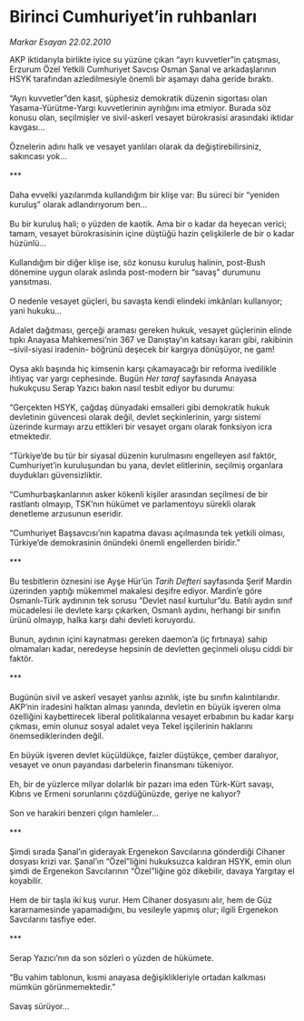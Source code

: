 # Birinci Cumhuriyet’in ruhbanları

*Markar Esayan 22.02.2010*

<div class="taraf_structure_2col_1zq">
<div class="margen_n">



 <p>AKP iktidarıyla birlikte iyice su yüzüne çıkan “ayrı kuvvetler”in çatışması, Erzurum Özel Yetkili Cumhuriyet Savcısı Osman Şanal ve arkadaşlarının HSYK tarafından azledilmesiyle önemli bir aşamayı daha geride bıraktı. <br/><br/>“Ayrı kuvvetler”den kasıt, şüphesiz demokratik düzenin sigortası olan Yasama-Yürütme-Yargı kuvvetlerinin ayrılığını ima etmiyor. Burada söz konusu olan, seçilmişler ve sivil-askerî vesayet bürokrasisi arasındaki iktidar kavgası... <br/><br/>Öznelerin adını halk ve vesayet yanlıları olarak da değiştirebilirsiniz, sakıncası yok... <br/><br/>*** <br/><br/>Daha evvelki yazılarımda kullandığım bir klişe var: Bu süreci bir “yeniden kuruluş” olarak adlandırıyorum ben... <br/><br/>Bu bir kuruluş hali; o yüzden de kaotik. Ama bir o kadar da heyecan verici; tamam, vesayet bürokrasisinin içine düştüğü hazin çelişkilerle de bir o kadar hüzünlü... <br/><br/>Kullandığım bir diğer klişe ise, söz konusu kuruluş halinin, post-Bush dönemine uygun olarak aslında post-modern bir “savaş” durumunu yansıtması. <br/><br/>O nedenle vesayet güçleri, bu savaşta kendi elindeki imkânları kullanıyor; yani hukuku... <br/><br/>Adalet dağıtması, gerçeği araması gereken hukuk, vesayet güçlerinin elinde tıpkı Anayasa Mahkemesi’nin 367 ve Danıştay’ın katsayı kararı gibi, rakibinin –sivil-siyasi iradenin- böğrünü deşecek bir kargıya dönüşüyor, ne gam! <br/><br/>Oysa aklı başında hiç kimsenin karşı çıkamayacağı bir reforma ivedilikle ihtiyaç var yargı cephesinde. Bugün <i>Her taraf</i> sayfasında Anayasa hukukçusu Serap Yazıcı bakın nasıl tesbit ediyor bu durumu: <br/><br/>“Gerçekten HSYK, çağdaş dünyadaki emsalleri gibi demokratik hukuk devletinin güvencesi olarak değil, devlet seçkinlerinin, yargı sistemi üzerinde kurmayı arzu ettikleri bir vesayet organı olarak fonksiyon icra etmektedir. <br/><br/>“Türkiye’de bu tür bir siyasal düzenin kurulmasını engelleyen asıl faktör, Cumhuriyet’in kuruluşundan bu yana, devlet elitlerinin, seçilmiş organlara duydukları güvensizliktir. <br/><br/>“Cumhurbaşkanlarının asker kökenli kişiler arasından seçilmesi de bir rastlantı olmayıp, TSK’nın hükümet ve parlamentoyu sürekli olarak denetleme arzusunun eseridir. <br/><br/>“Cumhuriyet Başsavcısı’nın kapatma davası açılmasında tek yetkili olması, Türkiye’de demokrasinin önündeki önemli engellerden biridir.” <br/><br/>*** <br/><br/>Bu tesbitlerin öznesini ise Ayşe Hür’ün <i>Tarih Defteri</i> sayfasında Şerif Mardin üzerinden yaptığı mükemmel makalesi deşifre ediyor. Mardin’e göre Osmanlı-Türk aydınının tek sorusu “Devlet nasıl kurtulur”du. Batılı aydın sınıf mücadelesi ile devlete karşı çıkarken, Osmanlı aydını, herhangi bir sınıfın ürünü olmayıp, halka karşı dahi devleti koruyordu. <br/><br/>Bunun, aydının içini kaynatması gereken daemon’a (iç fırtınaya) sahip olmamaları kadar, neredeyse hepsinin de devletten geçinmeli oluşu ciddi bir faktör. <br/><br/>*** <br/><br/>Bugünün sivil ve askerî vesayet yanlısı azınlık, işte bu sınıfın kalıntılarıdır. AKP’nin iradesini halktan alması yanında, devletin en büyük işveren olma özelliğini kaybettirecek liberal politikalarına vesayet erbabının bu kadar karşı çıkması, emin olunuz sosyal adalet veya Tekel işçilerinin haklarını önemsediklerinden değil. <br/><br/>En büyük işveren devlet küçüldükçe, faizler düştükçe, çember daralıyor, vesayet ve onun payandası darbelerin finansmanı tükeniyor. <br/><br/>Eh, bir de yüzlerce milyar dolarlık bir pazarı ima eden Türk-Kürt savaşı, Kıbrıs ve Ermeni sorunlarını çözdüğünüzde, geriye ne kalıyor? <br/><br/>Son ve harakiri benzeri çılgın hamleler... <br/><br/>*** <br/><br/>Şimdi sırada Şanal’ın giderayak Ergenekon Savcılarına gönderdiği Cihaner dosyası krizi var. Şanal’ın “Özel”liğini hukuksuzca kaldıran HSYK, emin olun şimdi de Ergenekon Savcılarının “Özel”liğine göz dikebilir, davaya Yargıtay el koyabilir. <br/><br/>Hem de bir taşla iki kuş vurur. Hem Cihaner dosyasını alır, hem de Güz kararnamesinde yapamadığını, bu vesileyle yapmış olur; ilgili Ergenekon Savcılarını tasfiye eder. <br/><br/>*** <br/><br/>Serap Yazıcı’nın da son sözleri o yüzden de hükümete. <br/><br/>“Bu vahim tablonun, kısmi anayasa değişiklikleriyle ortadan kalkması mümkün görünmemektedir.” <br/><br/>Savaş sürüyor...</p>
<br/>
<br/>
<br/>



<br/>


<div id="taraf_not">
</div>

</div>


</div>
